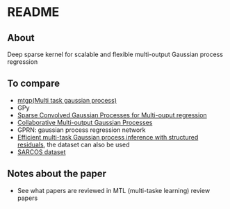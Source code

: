 # README

## About

Deep sparse kernel for scalable and flexible multi-output Gaussian process regression

## To compare

- [mtgp(Multi task gaussian process)](https://github.com/ebonilla/mtgp)
- GPy
- [Sparse Convolved Gaussian Processes for Multi-ouput regression](https://github.com/SheffieldML/multigp)
- [Collaborative Multi-output Gaussian Processes](https://github.com/trungngv/cogp)
- GPRN: gaussian process regression network
- [Efficient multi-task Gaussian process inference with structured residuals](https://github.com/PMBio/pygp_kronsum), the dataset can also be used
- [SARCOS dataset](http://www.gaussianprocess.org/gpml/data/)

## Notes about the paper

- See what papers are reviewed in MTL (multi-taske learning) review papers
